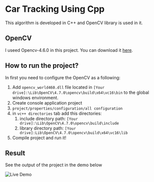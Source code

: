 # Car Tracking Using Cpp
This algorithm is developed in C++ and OpenCV library is used in it.

## OpenCV
I useed Opencv-4.6.0 in this project. You can download it [here](https://opencv.org/releases/).

## How to run the project?
In first you need to configure the OpenCV as a following:
1. Add <code>opencv_world460.dll</code> file located in <code>[Your drive]:\Lib\OpenCV\4.7.0\opencv\build\x64\vc16\bin</code> to the global windows environment.
2. Create console application project
3. <code>project/properties/configuration/all configuration</code>
4. in <code>vc++ directories</code> tab add this directories:
    1. include directory path: <code>[Your drive]:\Lib\OpenCV\4.7.0\opencv\build\include</code>
    2. library directory path: <code>[Your drive]:Lib\OpenCV\4.7.0\opencv\build\x64\vc16\lib</code>
5. Compile project and run it!    

## Result
See the output of the project in the demo below

![Live Demo](https://github.com/rezaAdinepour/Car_Tracking_Cpp/blob/main/Result/Demo.gif)
